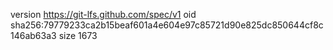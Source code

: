 version https://git-lfs.github.com/spec/v1
oid sha256:79779233ca2b15beaf601a4e604e97c85721d90e825dc850644cf8c146ab63a3
size 1673

